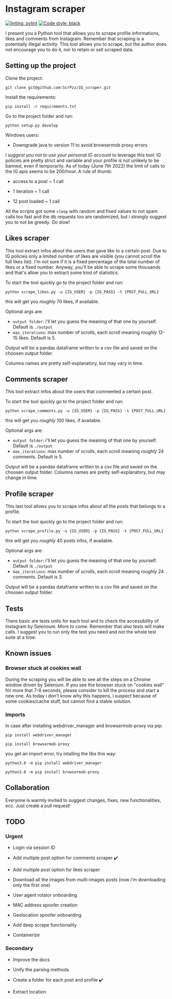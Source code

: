 # Instagram scraper

[![linting: pylint](https://img.shields.io/badge/linting-pylint-yellowgreen)](https://github.com/PyCQA/pylint)
[![Code style: black](https://img.shields.io/badge/code%20style-black-000000.svg)](https://github.com/psf/black)

I present you a Python tool that allows you to scrape profile informations, likes and comments from Instagram.
Remember that scraping is a potentially illegal activity. This tool allows you to scrape, but the author does not encourage you to do it, nor to retain or sell scraped data.

## Setting up the project

Clone the project:

``` git clone git@github.com:ScrPzz/IG_scraper.git ```

Install the requirements:

``` pip install -r requirements.txt ```

Go to the project folder and run:

```python setup.py develop```

Windows users:

- Downgrade java to version 11 to avoid browsermob proxy errors

I *suggest you not to use your personal IG account* to leverage this tool: IG policies are pretty strict and variable and your profile is not unlikely to be banned, even if temporarily. As of today (June 7th 2022) the limit of calls to the IG apis seems to be 200/hour. A rule of thumb:

- access to a post ~ 1 call

- 1 iteration ~ 1 call

- 12 post loaded ~ 1 call

All the scripts got some `sleep` with random and fixed values to not spam calls too fast and the db requests too are randomized, but i strongly suggest you to not be greedy. Go slow!

## Likes scraper

This tool extract infos about the users that gave like to a certain post. Due to IG policies only a limited number of likes are visible (you cannot scroll the full likes list). I'm not sure if it is a fixed percentage of the total number of likes or a fixed number. Anyway, you'll be able to scrape some thousands and that's allow you to extract some kind of statistics.

To start the tool quickly go to the project folder and run:

``` python scrape_likes.py -u {IG_USER} -p {IG_PASS} -t {POST_FULL_URL} ```

this will get you *roughly* 70 likes, if available.

Optional args are:

- `output folder`: i'll let you guess the meaning of that one by yourself. Default is `./output`
- `max_iterations`: max number of *scrolls*, each scroll meaning *roughly* 12-15 likes. Default is 5.

Output will be a pandas dataframe written to a csv file and saved on the choosen output folder.

Columns names are pretty self-explanatory, but may vary in time.

## Comments scraper

This tool extract infos about the users that commented a certain post.

To start the tool quickly go to the project folder and run:

``` python scrape_comments.py -u {IG_USER} -p {IG_PASS} -t {POST_FULL_URL} ```

this will get you *roughly* 100 likes, if available.

Optional args are:

- `output folder`: i'll let you guess the meaning of that one by yourself. Default is `./output`
- `max_iterations`: max number of *scrolls*, each scroll meaning *roughly* 24 comments. Default is 5.

Output will be a pandas dataframe written to a csv file and saved on the choosen output folder.
Columns names are pretty self-explanatory, but may change in time.

## Profile scraper

This last tool allows you to scrape infos about all the posts that belongs to a profile.

To start the tool quickly go to the project folder and run:

``` python scrape_profile.py -u {IG_USER} -p {IG_PASS} -t {POST_FULL_URL} ```

this will get you *roughly* 40 posts infos, if available.

Optional args are:

- `output folder`: i'll let you guess the meaning of that one by yourself. Default is `./output`
- `max_iterations`: max number of *scrolls*, each scroll meaning *roughly* 24 comments. Default is 3.

Output will be a pandas dataframe written to a csv file and saved on the choosen output folder.

## Tests

There basic are tests units for each tool and to check the accessibility of Instagram by Selenoum. More to come.
Remember that also tests will make calls. I suggest you to run only the test you need and not the whole test suite at a time.

## Known issues

### Browser stuck at cookies wall

During the scraping you will be able to see all the steps on a Chrome window driven by Selenium. If you see the browser stuck on "cookies wall" for more that 7-8 seconds, please consider to kill the process and start a new one. As today i don't know why this happens, i suspect because of some cookies/cache stuff, but cannot find a stable solution.

### Imports

In case after installing webdriver_manager and browsermob-proxy via pip:

```pip install webdriver_manager```

```pip install browsermob-proxy```

you get an import error, try intalling the libs this way:

```python3.8 -m pip install webdriver_manager```

```python3.8 -m pip install browsermob-proxy```

## Collaboration

Everyone is warmly invited to suggest changes, fixes, new functionalities, ecc. Just create a pull request!

## TODO

### Urgent

- Login via session ID

- Add multiple post option for comments scraper ✔️

- Add multiple post option for likes scraper

- Download all the images from multi-images posts (now i'm downloading only the first one)

- User agent rotator onboarding

- MAC address spoofer creation

- Geolocation spoofer onboarding

- Add deep scrape functionality

- Containerize

### Secondary

- Improve the docs

- Unify the parsing methods

- Create a folder for each post and profile ✔️

- Extract location
